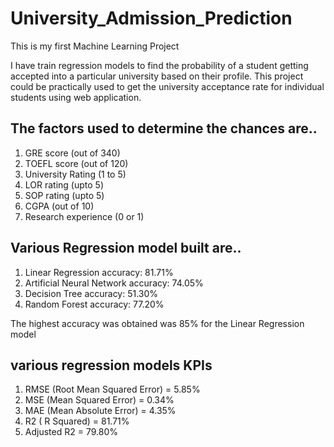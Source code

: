 # University_Admission_Prediction

 This is my first Machine Learning Project
 
 I have train regression models to find the probability of a student getting accepted into a particular university based on their profile. This project could be practically used to get the university acceptance rate for individual students using web application. 
 
## The factors used to determine the chances are..
 1. GRE score (out of 340)
 2. TOEFL score (out of 120)
 3. University Rating (1 to 5)
 4. LOR rating (upto 5)
 5. SOP rating (upto 5)
 6. CGPA (out of 10)
 7. Research experience (0 or 1)
 
## Various Regression model built are..
 1. Linear Regression
    accuracy: 81.71%
 2. Artificial Neural Network
    accuracy: 74.05%
 3. Decision Tree
    accuracy: 51.30%
 4. Random Forest
      accuracy: 77.20%

The highest accuracy was obtained was 85% for the Linear Regression model

## various regression models KPIs
  1. RMSE (Root Mean Squared Error) = 5.85%
  2. MSE (Mean Squared Error) = 0.34%
  3. MAE (Mean Absolute Error) = 4.35%
  4. R2 ( R Squared) = 81.71%
  5. Adjusted R2 = 79.80%


 
